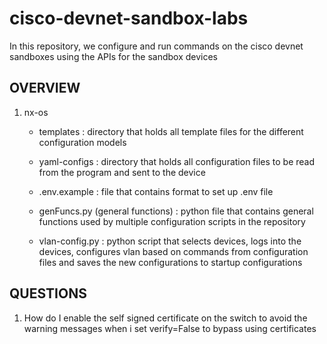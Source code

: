 # cisco-devnet-sandbox-labs

In this repository, we configure and run commands on the cisco devnet sandboxes using the APIs for the sandbox devices

OVERVIEW
--------

1. nx-os

   - templates :
     directory that holds all template files for the different configuration models
   
   - yaml-configs :
     directory that holds all configuration files to be read from the program and sent to the device
   
   - .env.example :
     file that contains format to set up .env file
   
   - genFuncs.py (general functions) :
     python file that contains general functions used by multiple configuration scripts in the repository
   
   - vlan-config.py :
     python script that selects devices, logs into the devices, configures vlan based on commands from configuration files and saves the new configurations to startup        configurations
   
QUESTIONS
---------

1. How do I enable the self signed certificate on the switch to avoid the warning messages when i set verify=False to bypass using certificates
